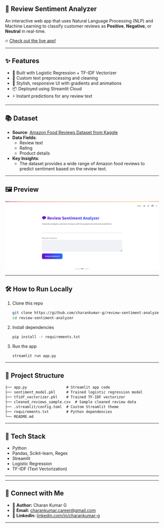 
## 💬 Review Sentiment Analyzer

An interactive web app that uses Natural Language Processing (NLP) and Machine Learning to classify customer reviews as **Positive**, **Negative**, or **Neutral** in real-time.

🔥 [Check out the live app!](https://review-sentiment-analyzer-9xq56pwgjvlw6kxspbzzfd.streamlit.app/)

---

## ✨ Features

- 🧠 Built with Logistic Regression + TF-IDF Vectorizer
- 🧹 Custom text preprocessing and cleaning
- 🎨 Stylish, responsive UI with gradients and animations
- 📦 Deployed using Streamlit Cloud
- ⚡ Instant predictions for any review text

---

## 📚 Dataset

- **Source**: [Amazon Food Reviews Dataset from Kaggle](https://www.kaggle.com/datasets/snap/amazon-fine-food-reviews?resource=download)
- **Data Fields**:
  - Review text
  - Rating
  - Product details
- **Key Insights**:
  - The dataset provides a wide range of Amazon food reviews to predict sentiment based on the review text.

---

## 🖼️ Preview

![App Screenshot](
app_screenshot.PNG)

---

## 🛠️ How to Run Locally

1. Clone this repo
   ```bash
   git clone https://github.com/charankumar-g/review-sentiment-analyzer.git
   cd review-sentiment-analyzer
   ```

2. Install dependencies
   ```bash
   pip install -r requirements.txt
   ```

3. Run the app
   ```bash
   streamlit run app.py
   ```

---

## 📂 Project Structure

```
├── app.py                  # Streamlit app code
├── sentiment_model.pkl     # Trained logistic regression model
├── tfidf_vectorizer.pkl    # Trained TF-IDF vectorizer
├── cleaned_reviews_sample.csv  # Sample cleaned review data
├── .streamlit/config.toml  # Custom Streamlit theme
├── requirements.txt        # Python dependencies
└── README.md
```

---

## 🚀 Tech Stack

- Python
- Pandas, Scikit-learn, Regex
- Streamlit
- Logistic Regression
- TF-IDF (Text Vectorization)

---

---

## 🔗 Connect with Me

- 🌚 **Author:** Charan Kumar G  
- 📩 **Email:** [charankumar.career@gmail.com](mailto:charankumar.career@gmail.com)  
- 🔗 **LinkedIn:** [linkedin.com/in/charankumar-g](https://linkedin.com/in/charankumar-g)
---
